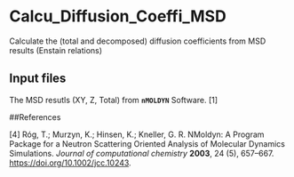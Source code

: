 # Calcu_Diffusion_Coeffi_MSD

Calculate the (total and decomposed) diffusion coefficients from MSD results (Enstain relations)

## Input files

The MSD resutls (XY, Z, Total) from **`nMOLDYN`** Software. [1]

##References

[4] Róg, T.; Murzyn, K.; Hinsen, K.; Kneller, G. R. NMoldyn: A Program Package for a Neutron Scattering Oriented Analysis of Molecular Dynamics Simulations. _Journal_ _of_ _computational_ _chemistry_ **2003**, 24 (5), 657–667. https://doi.org/10.1002/jcc.10243.

